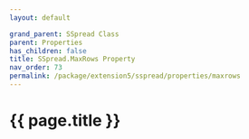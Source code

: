 ```yaml
---
layout: default

grand_parent: SSpread Class
parent: Properties
has_children: false
title: SSpread.MaxRows Property
nav_order: 73
permalink: /package/extension5/sspread/properties/maxrows
---
```

# {{ page.title }}